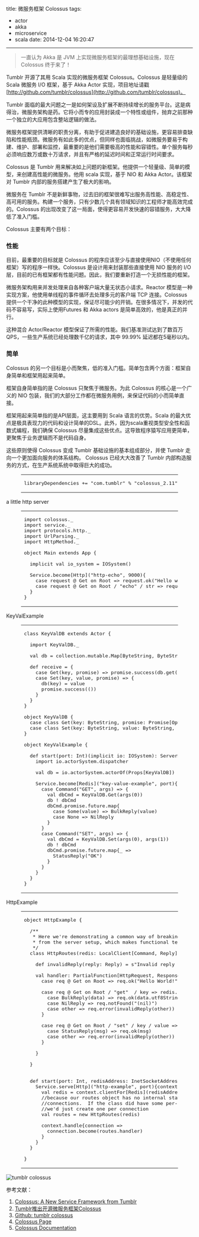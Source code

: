 title: 微服务框架 Colossus
tags:
  - actor
  - akka
  - microservice
  - scala
date: 2014-12-04 16:20:47
---

> 一直认为 Akka 是 JVM 上实现微服务框架的最理想基础设施，现在 Colossus 终于来了！

Tumblr 开源了其用 Scala 实现的微服务框架 Colossus。Colossus 是轻量级的 Scala 微服务 I/O 框架，基于 Akka Actor 实现，项目地址请戳 [http://github.com/tumblr/colossus](http://github.com/tumblr/colossus)。

<a id="more"></a>

Tumblr 面临的最大问题之一是如何架设及扩展不断持续增长的服务平台。这是病得治，微服务架构是药。它将小而专的应用封装成一个特性或组件，抛弃之前那种一个独立的大应用包含整站逻辑的做法。

微服务框架提供清晰的职责分离，有助于促进建造良好的基础设施，更容易排查缺陷和性能瓶颈。微服务有如此多的优点，但同样也面临挑战，如微服务要易于构建、维护、部署和监控，最重要的是他们需要极高的性能和容错性。单个服务每秒必须响应数万或数十万请求，并且有严格的延迟时间和正常运行时间要求。

Colossus 是 Tumblr 用来解决如上问题的新框架。他提供一个轻量级、简单的模型，来创建高性能的微服务。他用 scala 实现，基于 NIO 和 Akka Actor。该框架对 Tumblr 内部的服务搭建产生了极大的影响。

微服务在 Tumblr 不是新鲜事物，过去旧的框架很难写出服务高性能、高稳定性、高可用的服务。构建一个服务，只有少数几个具有领域知识的工程师才能高效完成的。Colossus 的出现改变了这一局面，使得更容易开发快速的容错服务，大大降低了准入门槛。

Colossus 主要有两个目标： 

### 性能

目前，最重要的目标就是 Colossus 的程序应该至少与直接使用NIO（不使用任何框架）写的程序一样快。Colossus 是设计用来封装那些直接使用 NIO 服务的 I/O 层，目前的已有框架都有性能问题。因此，我们要重新打造一个无损性能的框架。

微服务架构用来并发处理来自各种客户端大量无状态小请求。Reactor 模型是一种实现方案，他使用单线程的事件循环去处理多元的客户端 TCP 连接。Colossus 提供一个干净的此种模型的实现，保证尽可能少的开销。在很多情况下，并发的代码不容易写，实际上使用Futures 和 Akka actors 是简单高效的，他是真正的并行。

这种混合 Actor/Reactor 模型保证了所需的性能。我们基准测试达到了数百万QPS，一些生产系统已经处理数千亿的请求，其中 99.99% 延迟都在5毫秒以内。

### 简单

Colossus 的另一个目标是小而聚焦，低的准入门槛。简单包含两个方面：框架自身简单和框架用起来简单。

框架自身简单指的是 Colossus 只聚焦于微服务。为此 Colossus 的核心是一个广义的 NIO 包装，我们的大部分工作都在微服务用例，来保证代码的小而简单直接。

框架用起来简单指的是API层面，这主要用到 Scala 语言的优势。Scala 的最大优点是极具表现力的代码和设计简单的DSL。此外，因为scala重视类型安全性和函数式编程，我们确保 Colossus 尽量集成这些优点。这导致程序猿写应用更简单，更聚焦于业务逻辑而不是代码自身。

这些原则使得 Colossus 变成 Tumblr 基础设施的基本组成部分，并使 Tumblr 走向一个更加面向服务的体系结构。 Colossus 已经大大改善了 Tumblr 内部构造服务的方式，在生产系统系统中取得巨大的成功。

<figure class="highlight"><table><tr><td class="code"><pre><span class="line">libraryDependencies += &#34;com.tumblr&#34; % &#34;colossus_2.11&#34; % &#34;0.5.1-M1&#34;</span>
</pre></td></tr></table></figure>

a little http server

<figure class="highlight scala"><table><tr><td class="code"><pre><span class="line"><span class="keyword">import</span> colossus._</span>
<span class="line"><span class="keyword">import</span> service._</span>
<span class="line"><span class="keyword">import</span> protocols.http._</span>
<span class="line"><span class="keyword">import</span> <span class="type">UrlParsing</span>._</span>
<span class="line"><span class="keyword">import</span> <span class="type">HttpMethod</span>._</span>
<span class="line"></span>
<span class="line"><span class="class"><span class="keyword">object</span> <span class="title">Main</span> <span class="keyword"><span class="keyword">extends</span></span> <span class="title">App</span> &#123;</span></span>
<span class="line">  </span>
<span class="line">  <span class="keyword">implicit</span> <span class="function"><span class="keyword">val</span> <span class="title">io_system</span> =</span> <span class="type">IOSystem</span>()</span>
<span class="line"></span>
<span class="line">  <span class="type">Service</span>.become[<span class="type">Http</span>](<span class="string">"http-echo"</span>, <span class="number">9000</span>)&#123;</span>
<span class="line">    <span class="keyword">case</span> request @ <span class="type">Get</span> on <span class="type">Root</span> =&gt; request.ok(<span class="string">"Hello world!"</span>)</span>
<span class="line">    <span class="keyword">case</span> request @ <span class="type">Get</span> on <span class="type">Root</span> / <span class="string">"echo"</span> / str =&gt; request.ok(str)</span>
<span class="line">  &#125;</span>
<span class="line">&#125;</span>
</pre></td></tr></table></figure>

KeyValExample

<figure class="highlight scala"><table><tr><td class="code"><pre><span class="line"><span class="class"><span class="keyword">class</span> <span class="title">KeyValDB</span> <span class="keyword"><span class="keyword">extends</span></span> <span class="title">Actor</span> &#123;</span></span>
<span class="line"></span>
<span class="line">  <span class="keyword">import</span> <span class="type">KeyValDB</span>._</span>
<span class="line"></span>
<span class="line">  <span class="function"><span class="keyword">val</span> <span class="title">db</span> =</span> collection.mutable.<span class="type">Map</span>[<span class="type">ByteString</span>, <span class="type">ByteString</span>]()</span>
<span class="line"></span>
<span class="line">  <span class="function"><span class="keyword">def</span> <span class="title">receive</span> =</span> &#123;</span>
<span class="line">    <span class="keyword">case</span> <span class="type">Get</span>(key, promise) =&gt; promise.success(db.get(key))</span>
<span class="line">    <span class="keyword">case</span> <span class="type">Set</span>(key, value, promise) =&gt; &#123;</span>
<span class="line">      db(key) = value</span>
<span class="line">      promise.success(())</span>
<span class="line">    &#125;</span>
<span class="line">  &#125;</span>
<span class="line">&#125;</span>
<span class="line"></span>
<span class="line"><span class="class"><span class="keyword">object</span> <span class="title">KeyValDB</span> &#123;</span></span>
<span class="line">  <span class="keyword">case</span> <span class="class"><span class="keyword">class</span> <span class="title">Get</span>(</span>key: <span class="type">ByteString</span>, promise: <span class="type">Promise</span>[<span class="type">Option</span>[<span class="type">ByteString</span>]] = <span class="type">Promise</span>())</span>
<span class="line">  <span class="keyword">case</span> <span class="class"><span class="keyword">class</span> <span class="title">Set</span>(</span>key: <span class="type">ByteString</span>, value: <span class="type">ByteString</span>, promise: <span class="type">Promise</span>[<span class="type">Unit</span>] = <span class="type">Promise</span>())</span>
<span class="line">&#125;</span>
<span class="line"></span>
<span class="line"><span class="class"><span class="keyword">object</span> <span class="title">KeyValExample</span> &#123;</span></span>
<span class="line">  </span>
<span class="line">  <span class="function"><span class="keyword">def</span> <span class="title">start</span>(</span>port: <span class="type">Int</span>)(<span class="keyword">implicit</span> io: <span class="type">IOSystem</span>): <span class="type">ServerRef</span> = &#123;</span>
<span class="line">    <span class="keyword">import</span> io.actorSystem.dispatcher</span>
<span class="line"></span>
<span class="line">    <span class="function"><span class="keyword">val</span> <span class="title">db</span> =</span> io.actorSystem.actorOf(<span class="type">Props</span>[<span class="type">KeyValDB</span>])</span>
<span class="line"></span>
<span class="line">    <span class="type">Service</span>.become[<span class="type">Redis</span>](<span class="string">"key-value-example"</span>, port)&#123;</span>
<span class="line">      <span class="keyword">case</span> <span class="type">Command</span>(<span class="string">"GET"</span>, args) =&gt; &#123;</span>
<span class="line">        <span class="function"><span class="keyword">val</span> <span class="title">dbCmd</span> =</span> <span class="type">KeyValDB</span>.<span class="type">Get</span>(args(<span class="number">0</span>))</span>
<span class="line">        db ! dbCmd</span>
<span class="line">        dbCmd.promise.future.map&#123;</span>
<span class="line">          <span class="keyword">case</span> <span class="type">Some</span>(value) =&gt; <span class="type">BulkReply</span>(value)</span>
<span class="line">          <span class="keyword">case</span> <span class="type">None</span> =&gt; <span class="type">NilReply</span></span>
<span class="line">        &#125;</span>
<span class="line">      &#125;</span>
<span class="line">      <span class="keyword">case</span> <span class="type">Command</span>(<span class="string">"SET"</span>, args) =&gt; &#123;</span>
<span class="line">        <span class="function"><span class="keyword">val</span> <span class="title">dbCmd</span> =</span> <span class="type">KeyValDB</span>.<span class="type">Set</span>(args(<span class="number">0</span>), args(<span class="number">1</span>))</span>
<span class="line">        db ! dbCmd</span>
<span class="line">        dbCmd.promise.future.map&#123;_ =&gt;</span>
<span class="line">          <span class="type">StatusReply</span>(<span class="string">"OK"</span>)</span>
<span class="line">        &#125;</span>
<span class="line">      &#125;</span>
<span class="line">    &#125;</span>
<span class="line">  &#125;</span>
<span class="line">&#125;</span>
</pre></td></tr></table></figure>

HttpExample

<figure class="highlight scala"><table><tr><td class="code"><pre><span class="line"><span class="class"><span class="keyword">object</span> <span class="title">HttpExample</span> &#123;</span></span>
<span class="line"></span>
<span class="line">  <span class="comment">/**</span>
<span class="line">   * Here we're demonstrating a common way of breaking out the business logic</span>
<span class="line">   * from the server setup, which makes functional testing easy</span>
<span class="line">   */</span></span>
<span class="line">  <span class="class"><span class="keyword">class</span> <span class="title">HttpRoutes</span>(</span>redis: <span class="type">LocalClient</span>[<span class="type">Command</span>, <span class="type">Reply</span>]) &#123;</span>
<span class="line">    </span>
<span class="line">    <span class="function"><span class="keyword">def</span> <span class="title">invalidReply</span>(</span>reply: <span class="type">Reply</span>) = s<span class="string">"Invalid reply from redis $reply"</span>    </span>
<span class="line"></span>
<span class="line">    <span class="function"><span class="keyword">val</span> <span class="title">handler</span>:</span> <span class="type">PartialFunction</span>[<span class="type">HttpRequest</span>, <span class="type">Response</span>[<span class="type">HttpResponse</span>]] = &#123;</span>
<span class="line">      <span class="keyword">case</span> req @ <span class="type">Get</span> on <span class="type">Root</span> =&gt; req.ok(<span class="string">"Hello World!"</span>)</span>
<span class="line"></span>
<span class="line">      <span class="keyword">case</span> req @ <span class="type">Get</span> on <span class="type">Root</span> / <span class="string">"get"</span>  / key =&gt; redis.send(<span class="type">Commands</span>.<span class="type">Get</span>(<span class="type">ByteString</span>(key))).map&#123;</span>
<span class="line">        <span class="keyword">case</span> <span class="type">BulkReply</span>(data) =&gt; req.ok(data.utf8String)</span>
<span class="line">        <span class="keyword">case</span> <span class="type">NilReply</span> =&gt; req.notFound(<span class="string">"(nil)"</span>)</span>
<span class="line">        <span class="keyword">case</span> other =&gt; req.error(invalidReply(other))</span>
<span class="line">      &#125;</span>
<span class="line"></span>
<span class="line">      <span class="keyword">case</span> req @ <span class="type">Get</span> on <span class="type">Root</span> / <span class="string">"set"</span> / key / value =&gt; redis.send(<span class="type">Commands</span>.<span class="type">Set</span>(<span class="type">ByteString</span>(key), <span class="type">ByteString</span>(value))).map&#123;</span>
<span class="line">        <span class="keyword">case</span> <span class="type">StatusReply</span>(msg) =&gt; req.ok(msg)</span>
<span class="line">        <span class="keyword">case</span> other =&gt; req.error(invalidReply(other))</span>
<span class="line">      &#125;</span>
<span class="line"></span>
<span class="line">    &#125;</span>
<span class="line"></span>
<span class="line">  &#125;</span>
<span class="line"></span>
<span class="line"></span>
<span class="line">  <span class="function"><span class="keyword">def</span> <span class="title">start</span>(</span>port: <span class="type">Int</span>, redisAddress: <span class="type">InetSocketAddress</span>)(<span class="keyword">implicit</span> system: <span class="type">IOSystem</span>): <span class="type">ServerRef</span> = &#123;</span>
<span class="line">    <span class="type">Service</span>.serve[<span class="type">Http</span>](<span class="string">"http-example"</span>, port)&#123;context =&gt;</span>
<span class="line">      <span class="function"><span class="keyword">val</span> <span class="title">redis</span> =</span> context.clientFor[<span class="type">Redis</span>](redisAddress.getHostName, redisAddress.getPort)</span>
<span class="line">      <span class="comment">//because our routes object has no internal state, we can share it among</span></span>
<span class="line">      <span class="comment">//connections.  If the class did have some per-connection internal state,</span></span>
<span class="line">      <span class="comment">//we'd just create one per connection</span></span>
<span class="line">      <span class="function"><span class="keyword">val</span> <span class="title">routes</span> =</span> <span class="keyword">new</span> <span class="type">HttpRoutes</span>(redis)</span>
<span class="line"></span>
<span class="line">      context.handle&#123;connection =&gt; </span>
<span class="line">        connection.become(routes.handler)</span>
<span class="line">      &#125;</span>
<span class="line">    &#125;</span>
<span class="line">  &#125;</span>
<span class="line"></span>
<span class="line">&#125;</span>
</pre></td></tr></table></figure>

![tumblr colossus](http://static.tumblr.com/dbcxhwx/lQ7m5bev3/engineering.png)

参考文献：

1.  [Colossus: A New Service Framework from Tumblr](http://engineering.tumblr.com/post/102906359034/colossus-a-new-service-framework-from-tumblr)
2.  [Tumblr推出开源微服务框架Colossus](http://www.jdon.com/46881)
3.  [Github: tumblr colossus](http://github.com/tumblr/colossus)
4.  [Colossus Page](http://tumblr.github.io/colossus/)
5.  [Colossus Documentation](http://tumblr.github.io/colossus/docs/)